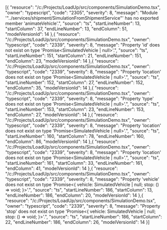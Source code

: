 [{
	"resource": "/c:/Projects/LoadUp/src/components/SimulationDemo.tsx",
	"owner": "typescript",
	"code": "2305",
	"severity": 8,
	"message": "Module '\"../services/shipment/SimulationFromShipmentService\"' has no exported member 'animateVehicle'.",
	"source": "ts",
	"startLineNumber": 13,
	"startColumn": 37,
	"endLineNumber": 13,
	"endColumn": 51,
	"modelVersionId": 14
},{
	"resource": "/c:/Projects/LoadUp/src/components/SimulationDemo.tsx",
	"owner": "typescript",
	"code": "2339",
	"severity": 8,
	"message": "Property 'id' does not exist on type 'Promise<SimulatedVehicle | null>'.",
	"source": "ts",
	"startLineNumber": 151,
	"startColumn": 21,
	"endLineNumber": 151,
	"endColumn": 23,
	"modelVersionId": 14
},{
	"resource": "/c:/Projects/LoadUp/src/components/SimulationDemo.tsx",
	"owner": "typescript",
	"code": "2339",
	"severity": 8,
	"message": "Property 'location' does not exist on type 'Promise<SimulatedVehicle | null>'.",
	"source": "ts",
	"startLineNumber": 152,
	"startColumn": 27,
	"endLineNumber": 152,
	"endColumn": 35,
	"modelVersionId": 14
},{
	"resource": "/c:/Projects/LoadUp/src/components/SimulationDemo.tsx",
	"owner": "typescript",
	"code": "2339",
	"severity": 8,
	"message": "Property 'type' does not exist on type 'Promise<SimulatedVehicle | null>'.",
	"source": "ts",
	"startLineNumber": 153,
	"startColumn": 23,
	"endLineNumber": 153,
	"endColumn": 27,
	"modelVersionId": 14
},{
	"resource": "/c:/Projects/LoadUp/src/components/SimulationDemo.tsx",
	"owner": "typescript",
	"code": "2339",
	"severity": 8,
	"message": "Property 'location' does not exist on type 'Promise<SimulatedVehicle | null>'.",
	"source": "ts",
	"startLineNumber": 160,
	"startColumn": 78,
	"endLineNumber": 160,
	"endColumn": 86,
	"modelVersionId": 14
},{
	"resource": "/c:/Projects/LoadUp/src/components/SimulationDemo.tsx",
	"owner": "typescript",
	"code": "2339",
	"severity": 8,
	"message": "Property 'location' does not exist on type 'Promise<SimulatedVehicle | null>'.",
	"source": "ts",
	"startLineNumber": 161,
	"startColumn": 33,
	"endLineNumber": 161,
	"endColumn": 41,
	"modelVersionId": 14
},{
	"resource": "/c:/Projects/LoadUp/src/components/SimulationDemo.tsx",
	"owner": "typescript",
	"code": "2339",
	"severity": 8,
	"message": "Property 'vehicle' does not exist on type 'Promise<{ vehicle: SimulatedVehicle | null; stop: () => void; }>'.",
	"source": "ts",
	"startLineNumber": 186,
	"startColumn": 13,
	"endLineNumber": 186,
	"endColumn": 20,
	"modelVersionId": 14
},{
	"resource": "/c:/Projects/LoadUp/src/components/SimulationDemo.tsx",
	"owner": "typescript",
	"code": "2339",
	"severity": 8,
	"message": "Property 'stop' does not exist on type 'Promise<{ vehicle: SimulatedVehicle | null; stop: () => void; }>'.",
	"source": "ts",
	"startLineNumber": 186,
	"startColumn": 22,
	"endLineNumber": 186,
	"endColumn": 26,
	"modelVersionId": 14
}]